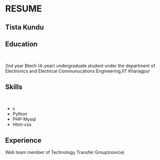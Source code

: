 
<html>
</body>
<head>
<link rel="stylesheet" href="https://maxcdn.bootstrapcdn.com/bootstrap/4.3.1/css/bootstrap.min.css">
<script src="https://maxcdn.bootstrapcdn.com/bootstrap/4.3.1/js/bootstrap.min.js"></script>
</head>
<div class="jumbotron text-center">
  <h1>RESUME</h1>
  <h2>Tista Kundu</h2> 
</div>
<h2>Education</h2><br>
<p> 2nd year Btech (4-year) undergraduate student under the department of Electronics and Electrical Communucations Engineering,IIT Kharagpur</p>
<h2>Skills</h2><br>
<p><ul>
  <li>c</li>
  <li>Python</li>
  <li>PHP-Mysql</li>
  <li>Html-css</li>
</ul>





</p>
<h2>Experience</h2>

Web team member of Technology Transfer Group(novice)
 
</body>
</html>
